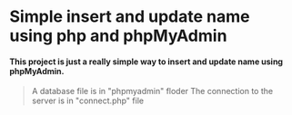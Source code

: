 # Simple insert and update name using php and phpMyAdmin #
#### This project is just a really simple way to insert and update name using phpMyAdmin.
>A database file is in "phpmyadmin" floder
>The connection to the server is in "connect.php" file
